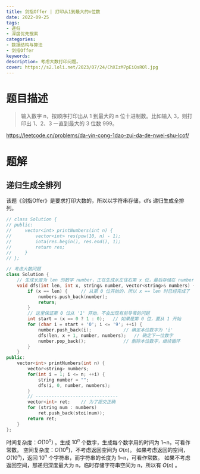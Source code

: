 ```yaml
---
title: 剑指Offer | 打印从1到最大的n位数
date: 2022-09-25
tags:
- 递归
- 深度优先搜索
categories:
- 数据结构与算法
- 剑指Offer
keywords:
description: 考虑大数打印问题。
cover: https://s2.loli.net/2023/07/24/ChXIzM7pEiQsROl.jpg
---
```

# 题目描述
> 输入数字 n，按顺序打印出从 1 到最大的 n 位十进制数。比如输入 3，则打印出 1、2、3 一直到最大的 3 位数 999。

https://leetcode.cn/problems/da-yin-cong-1dao-zui-da-de-nwei-shu-lcof/

# 题解

## 递归生成全排列

该题《剑指Offer》是要求打印大数的，所以以字符串存储，dfs 递归生成全排列。

```C++
// class Solution {
// public:
//     vector<int> printNumbers(int n) {
//         vector<int> res(pow(10, n) - 1);
//         iota(res.begin(), res.end(), 1);
//         return res;
//     }
// };

// 考虑大数问题
class Solution {
    // 生成长度为 len 的数字 number，正在生成从左往右第 x 位，最后存储在 numbers 中
    void dfs(int len, int x, string& number, vector<string>& numbers) {
        if (x == len) {     // 从第 0 位开始的，所以 x == len 时已经完成了
            numbers.push_back(number);
            return;
        }
        // 这里保证第 0 位从 '1' 开始，不会出现有前导零的问题
        int start = (x == 0 ? 1 : 0);   // 如果是第 0 位，要从 1 开始
        for (char i = start + '0'; i <= '9'; ++i) {
            number.push_back(i);            // 确定本位数字为 'i'
            dfs(len, x + 1, number, numbers);   // 确定下一位数字
            number.pop_back();              // 删除本位数字，继续循环
        }
    }
public:
    vector<int> printNumbers(int n) {
        vector<string> numbers;
        for(int i = 1; i <= n; ++i) {
            string number = "";
            dfs(i, 0, number, numbers);
        }
        // -------------------------------
        vector<int> ret;    // 为了提交正确
        for (string num : numbers)
            ret.push_back(stoi(num));
        return ret;
    }
};
```
时间复杂度：$O(10^n)$ 。生成 $10^n$ 个数字，生成每个数字用的时间为 1~n，可看作常数。
空间复杂度：$O(10^n)$，不考虑返回空间为 $O(n)$。
如果考虑返回的空间，$O(10^n)$，返回 $10^n$ 个字符串，而字符串的长度为 1~n，可看作常数。
如果不考虑返回空间，那递归深度最大为 n，临时存储字符串空间为 n，所以有 $O(n)$ 。
